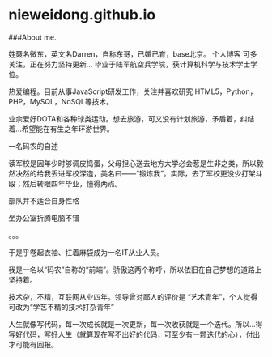 # nieweidong.github.io
###About me.

姓聂名微东，英文名Darren，自称东哥，已婚已育，base北京。 个人博客 可多关注，正在努力坚持更新... 毕业于陆军航空兵学院，获计算机科学与技术学士学位。

热爱编程。目前从事JavaScript研发工作，关注并喜欢研究 HTML5，Python，PHP，MySQL，NoSQL等技术。

业余爱好DOTA和各种球类运动。想去旅游，可又没有计划旅游，矛盾着，纠结着...希望能在有生之年环游世界。

一名码农的自述

读军校是因年少时够调皮捣蛋，父母担心送去地方大学必会惹是生非之类，所以毅然决然的给我丢进军校深造，美名曰——“锻炼我”。实际，去了军校更没少打架斗殴；然后转眼四年毕业，懂得两点。

部队并不适合自身性格

坐办公室折腾电脑不错

。。。

于是乎卷起衣袖、扛着麻袋成为一名IT从业人员。

我是一名以“码农”自称的“前端”。骄傲这两个称呼，所以依旧在自己梦想的道路上坚持着。

技术杂，不精，互联网从业四年。领导曾对鄙人的评价是 “艺术青年”，个人觉得可改为“学艺不精的技术打杂青年”

人生就像写代码，每一次成长就是一次更新，每一次收获就是一个迭代。所以...得写好代码，写好人生（就算现在写不出好的代码，可至少有一颗迭代的心），付出才可能有回报。
